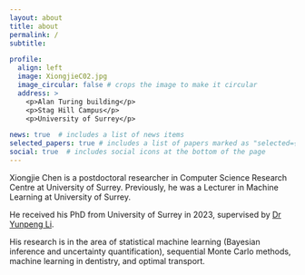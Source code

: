 ```yaml
---
layout: about
title: about
permalink: /
subtitle: 

profile:
  align: left
  image: XiongjieC02.jpg
  image_circular: false # crops the image to make it circular
  address: >
    <p>Alan Turing building</p>
    <p>Stag Hill Campus</p>
    <p>University of Surrey</p>

news: true  # includes a list of news items
selected_papers: true # includes a list of papers marked as "selected={true}"
social: true  # includes social icons at the bottom of the page
---
```


Xiongjie Chen is a postdoctoral researcher in Computer Science Research Centre at University of Surrey. Previously, he was a Lecturer in Machine Learning at University of Surrey.

He received his PhD from University of Surrey in 2023, supervised by [Dr Yunpeng Li]([https://homepages.inf.ed.ac.uk/thospeda/ "The Best PhD Supervisor!](https://www.surrey.ac.uk/people/yunpeng-li)").

His research is in the area of statistical machine learning (Bayesian inference and uncertainty quantification), sequential Monte Carlo methods, machine learning in dentistry, and optimal transport.
